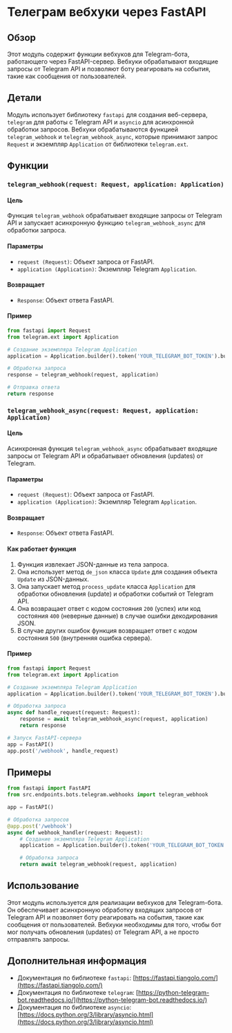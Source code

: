 # Телеграм вебхуки через FastAPI
## Обзор

Этот модуль содержит функции вебхуков для Telegram-бота, работающего через FastAPI-сервер. Вебхуки обрабатывают входящие запросы от Telegram API и позволяют боту реагировать на события, такие как сообщения от пользователей.

## Детали

Модуль использует библиотеку `fastapi` для создания веб-сервера, `telegram` для работы с Telegram API и `asyncio` для асинхронной обработки запросов. Вебхуки обрабатываются функцией `telegram_webhook` и `telegram_webhook_async`, которые принимают запрос `Request` и экземпляр `Application` от библиотеки `telegram.ext`.

## Функции

### `telegram_webhook(request: Request, application: Application)`

#### Цель

Функция `telegram_webhook` обрабатывает входящие запросы от Telegram API и запускает асинхронную функцию `telegram_webhook_async` для обработки запроса.

#### Параметры

- `request (Request)`: Объект запроса от FastAPI.
- `application (Application)`: Экземпляр Telegram `Application`.

#### Возвращает

- `Response`: Объект ответа FastAPI.

#### Пример

```python
from fastapi import Request
from telegram.ext import Application

# Создание экземпляра Telegram Application
application = Application.builder().token('YOUR_TELEGRAM_BOT_TOKEN').build()

# Обработка запроса
response = telegram_webhook(request, application)

# Отправка ответа
return response
```

### `telegram_webhook_async(request: Request, application: Application)`

#### Цель

Асинхронная функция `telegram_webhook_async` обрабатывает входящие запросы от Telegram API и обрабатывает обновления (updates) от Telegram.

#### Параметры

- `request (Request)`: Объект запроса от FastAPI.
- `application (Application)`: Экземпляр Telegram `Application`.

#### Возвращает

- `Response`: Объект ответа FastAPI.

#### Как работает функция

1. Функция извлекает JSON-данные из тела запроса.
2. Она использует метод `de_json` класса `Update` для создания объекта `Update` из JSON-данных.
3. Она запускает метод `process_update` класса `Application` для обработки обновления (update) и обработки событий от Telegram API.
4. Она возвращает ответ с кодом состояния `200` (успех) или код состояния `400` (неверные данные) в случае ошибки декодирования JSON.
5. В случае других ошибок функция возвращает ответ с кодом состояния `500` (внутренняя ошибка сервера).

#### Пример

```python
from fastapi import Request
from telegram.ext import Application

# Создание экземпляра Telegram Application
application = Application.builder().token('YOUR_TELEGRAM_BOT_TOKEN').build()

# Обработка запроса
async def handle_request(request: Request):
    response = await telegram_webhook_async(request, application)
    return response

# Запуск FastAPI-сервера
app = FastAPI()
app.post('/webhook', handle_request)
```

## Примеры

```python
from fastapi import FastAPI
from src.endpoints.bots.telegram.webhooks import telegram_webhook

app = FastAPI()

# Обработка запросов
@app.post('/webhook')
async def webhook_handler(request: Request):
    # Создание экземпляра Telegram Application
    application = Application.builder().token('YOUR_TELEGRAM_BOT_TOKEN').build()

    # Обработка запроса
    return await telegram_webhook(request, application)
```

## Использование

Этот модуль используется для реализации вебхуков для Telegram-бота. Он обеспечивает асинхронную обработку входящих запросов от Telegram API и позволяет боту реагировать на события, такие как сообщения от пользователей. Вебхуки необходимы для того, чтобы бот мог получать обновления (updates) от Telegram API, а не просто отправлять запросы.

## Дополнительная информация

- Документация по библиотеке `fastapi`: [https://fastapi.tiangolo.com/](https://fastapi.tiangolo.com/)
- Документация по библиотеке `telegram`: [https://python-telegram-bot.readthedocs.io/](https://python-telegram-bot.readthedocs.io/)
- Документация по библиотеке `asyncio`: [https://docs.python.org/3/library/asyncio.html](https://docs.python.org/3/library/asyncio.html)